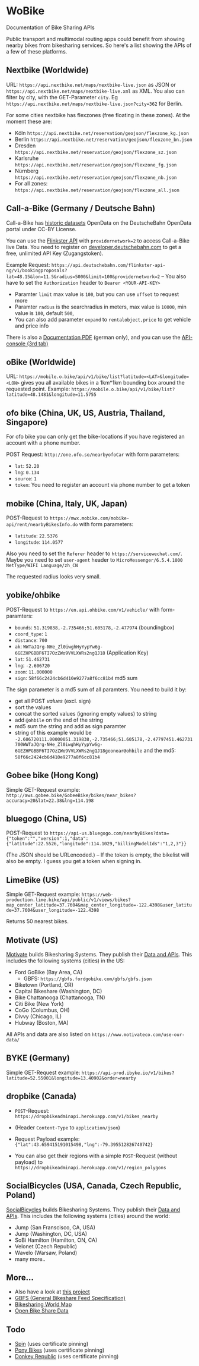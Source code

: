 # WoBike
Documentation of Bike Sharing APIs

Public transport and multimodal routing apps could benefit from showing nearby bikes from bikesharing services. So here's a list showing the APIs of a few of these platforms.

## Nextbike (Worldwide)

URL: `https://api.nextbike.net/maps/nextbike-live.json` as JSON or `https://api.nextbike.net/maps/nextbike-live.xml` as XML. You also can filter by city, with the GET-Parameter `city`. Eg `https://api.nextbike.net/maps/nextbike-live.json?city=362` for Berlin.

For some cities nextbike has flexzones (free floating in these zones). At the moment these are:
 
 * Köln `https://api.nextbike.net/reservation/geojson/flexzone_kg.json`
 * Berlin `https://api.nextbike.net/reservation/geojson/flexzone_bn.json`
 * Dresden `https://api.nextbike.net/reservation/geojson/flexzone_sz.json`
 * Karlsruhe `https://api.nextbike.net/reservation/geojson/flexzone_fg.json`
 * Nürnberg `https://api.nextbike.net/reservation/geojson/flexzone_nb.json`
 * For all zones: `https://api.nextbike.net/reservation/geojson/flexzone_all.json`

## Call-a-Bike (Germany / Deutsche Bahn)

Call-a-Bike has [historic datasets](http://data.deutschebahn.com/dataset/data-call-a-bike) OpenData on the DeutscheBahn OpenData portal under CC-BY License.

You can use the [Flinkster API](http://data.deutschebahn.com/dataset/flinkster-api) with `providernetwork=2` to access Call-a-Bike live Data. You need to register on [developer.deutschebahn.com](https://developer.deutschebahn.com/store/site/pages/sign-up.jag) to get a free, unlimited API Key (Zugangstoken).

Example Request: `https://api.deutschebahn.com/flinkster-api-ng/v1/bookingproposals?lat=48.15&lon=11.5&radius=5000&limit=100&providernetwork=2` – You also have to set the `Authorization` header to `Bearer <YOUR-API-KEY>`

 * Paramter `limit` max value is `100`, but you can use `offset` to request more
 * Paramter `radius` is the searchradius in meters, max value is `10000`, min value is `100`, default `500`,
 * You can also add parameter `expand` to `rentalobject,price` to get vehicle and price info

There is also a [Documentation PDF](https://developer.deutschebahn.com/store/site/themes/responsive/templates/api/documentation/download.jag?tenant=carbon.super&resourceUrl=/registry/resource/_system/governance/apimgt/applicationdata/provider/DBOpenData/Flinkster_API_NG/v1/documentation/files/Schnittstellenspezifikation_FlinksterApiNG.pdf) (german only), and you can use the [API-console (3rd tab)](https://developer.deutschebahn.com/store/apis/info?name=Flinkster_API_NG&version=v1&provider=DBOpenData)

## oBike (Worldwide)

URL: `https://mobile.o.bike/api/v1/bike/list?latitude=<LAT>&longitude=<LON>` gives you all available bikes in a 1km*1km bounding box around the requested point. Example: `https://mobile.o.bike/api/v1/bike/list?latitude=48.1481&longitude=11.5755`

## ofo bike (China, UK, US, Austria, Thailand, Singapore)

For ofo bike you can only get the bike-locations if you have registered an account with a phone number. 

POST Request: `http://one.ofo.so/nearbyofoCar` with form parameters:

 * `lat`: `52.20`
 * `lng`: `0.134`
 * `source`: `1`
 * `token`: You need to register an account via phone number to get a token

## mobike (China, Italy, UK, Japan)

POST-Request to `https://mwx.mobike.com/mobike-api/rent/nearbyBikesInfo.do` with form parameters:

 * `latitude`: `22.5376`
 * `longitude`: `114.0577`

 Also you need to set the `Referer` header to `https://servicewechat.com/`.
 Maybe you need to set `user-agent` header to `MicroMessenger/6.5.4.1000 NetType/WIFI Language/zh_CN`

 The requested radius looks very small.

## yobike/ohbike

POST-Request to `https://en.api.ohbike.com/v1/vehicle/` with form-paramters:
 
 * `bounds`: `51.319838,-2.735466;51.605178,-2.477974` (boundingbox)
 * `coord_type`: `1`
 * `distance`: `700`
 * `ak`: `WWTaJQrg-NHe_Zl0iwghHyYypYw6g-6GEZHPGBBF6TI7OzZWo9VVLXWRs2ngQJ18` (Application Key)
 * `lat`: `51.462731`
 * `lng`: `-2.606720`
 * `zoom`: `11.000000`
 * `sign`: `58f66c2424cb6d410e9277a8f6cc81b4` md5 sum

The sign parameter is a md5 sum of all paramters. You need to build it by:
 * get all POST *values* (excl. sign)
 * sort the values
 * concat the sorted values (ignoring empty values) to string
 * add `@ohbile` on the end of the string
 * md5 sum the string and add as sign paramter
 * string of this example would be `-2.606720111.00000051.319838,-2.735466;51.605178,-2.47797451.462731700WWTaJQrg-NHe_Zl0iwghHyYypYw6g-6GEZHPGBBF6TI7OzZWo9VVLXWRs2ngQJ18geonear@ohbile` and the md5: `58f66c2424cb6d410e9277a8f6cc81b4`

## Gobee bike (Hong Kong)

Simple GET-Request example: `http://aws.gobee.bike/GobeeBike/bikes/near_bikes?accuracy=20&lat=22.38&lng=114.198`

## bluegogo (China, US)

POST-Request to `https://api-us.bluegogo.com/nearbyBikes?data={"token":"","version":1,"data":{"latitude":22.5526,"longitude":114.1029,"billingModelIds":"1,2,3"}}`

(The JSON should be URLencoded.) – If the token is empty, the bikelist will also be empty. I guess you get a token when signing in.

## LimeBike (US)

Simple GET-Request example: `https://web-production.lime.bike/api/public/v1/views/bikes?map_center_latitude=37.7604&map_center_longitude=-122.4398&user_latitude=37.7604&user_longitude=-122.4398`

Returns 50 nearest bikes.

## Motivate (US)

[Motivate](https://www.motivateco.com/) builds Bikesharing Systems. They publish their [Data and APIs](https://www.motivateco.com/use-our-data/). This includes the following systems (cities) in the US:

 * Ford GoBike (Bay Area, CA)
 	* GBFS: `https://gbfs.fordgobike.com/gbfs/gbfs.json`
 * Biketown (Portland, OR)
 * Capital Bikeshare (Washington, DC)
 * Bike Chattanooga (Chattanooga, TN)
 * Citi Bike (New York)
 * CoGo (Columbus, OH)
 * Divvy (Chicago, IL)
 * Hubway (Boston, MA)

All APIs and data are also listed on `https://www.motivateco.com/use-our-data/`

## BYKE (Germany)

Simple GET-Request example: `https://api-prod.ibyke.io/v1/bikes?latitude=52.55001&longitude=13.40902&order=nearby`

## dropbike (Canada)

* `POST`-Request: `https://dropbikeadminapi.herokuapp.com/v1/bikes_nearby`
* (Header `Content-Type` to `application/json`)
* Request Payload example: `{"lat":43.659415191015498,"lng":-79.395512826740742}`

* You can also get their regions with a simple `POST`-Request (without payload) to `https://dropbikeadminapi.herokuapp.com/v1/region_polygons`

## SocialBicycles (USA, Canada, Czech Republic, Poland)

[SocialBicycles](http://socialbicycles.com/) builds Bikesharing Systems. They publish their [Data and APIs](https://app.socialbicycles.com/developer/#!/networks). This includes the following systems (cities) around the world:

 * Jump (San Franscisco, CA, USA)
 * Jump (Washington, DC, USA)
 * SoBi Hamilton (Hamilton, ON, CA)
 * Velonet (Czech Republic)
 * Wavelo (Warsaw, Poland)
 * many more..


## More...

 * Also have a look at [this project](https://github.com/eskerda/pybikes/tree/master/pybikes)
 * [GBFS (General Bikeshare Feed Specification)](https://github.com/NABSA/gbfs)
 * [Bikesharing World Map](https://www.google.com/maps/d/u/0/viewer?mid=1UxYw9YrwT_R3SGsktJU3D-2GpMU&ll=50.01042750703113%2C35.03132237929685&z=2)
 * [Open Bike Share Data](https://bikeshare-research.org/)

## Todo

 * [Spin](https://www.spin.pm/) (uses certificate pinning)
 * [Pony Bikes](http://getapony.com/) (uses certificate pinning)
 * [Donkey Republic](http://www.donkey.bike/) (uses certificate pinning)
 
